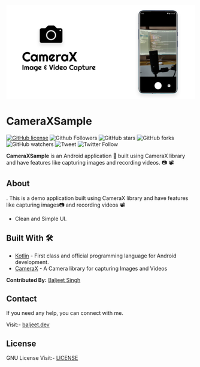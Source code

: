 ![](https://github.com/iambaljeet/CameraXSample/blob/master/art/cameraXSample.png)

# CameraXSample

[![GitHub license](https://img.shields.io/github/license/iambaljeet/CameraXSample)](LICENSE)
![Github Followers](https://img.shields.io/github/followers/iambaljeet?label=Follow&style=social)
![GitHub stars](https://img.shields.io/github/stars/iambaljeet/CameraXSample)
![GitHub forks](https://img.shields.io/github/forks/iambaljeet/CameraXSample)
![GitHub watchers](https://img.shields.io/github/watchers/iambaljeet/CameraXSample?style=social)
![Tweet](	https://img.shields.io/twitter/url?url=https%3A%2F%2Fgithub.com%2Fiambaljeet%2FCameraXSample)
![Twitter Follow](https://img.shields.io/twitter/follow/yetanotherdev_?label=Follow&style=social)

**CameraXSample** is an Android application 📱 built using CameraX library and have features like capturing images and recording videos. 📷 📽

## About
. This is a demo application built using CameraX library and have features like capturing images📷 and recording videos 📽
- Clean and Simple UI.

## Built With 🛠
- [Kotlin](https://kotlinlang.org/) - First class and official programming language for Android development.
- [CameraX](https://developer.android.com/jetpack/androidx/releases/camera/) - A Camera library for capturing Images and Videos

**Contributed By:** [Baljeet Singh](https://github.com/iambaljeet/)

## Contact
If you need any help, you can connect with me.

Visit:- [baljeet.dev](https://baljeet.dev)

## License

GNU License Visit:- [LICENSE](https://github.com/iambaljeet/CameraXSample/blob/master/LICENSE)

